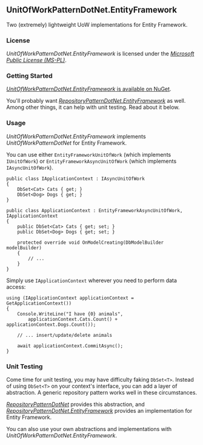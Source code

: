 ## UnitOfWorkPatternDotNet.EntityFramework

Two (extremely) lightweight UoW implementations for Entity Framework.

### License

*UnitOfWorkPatternDotNet.EntityFramework* is licensed under the [*Microsoft Public License (MS-PL)*](http://www.microsoft.com/en-us/openness/licenses.aspx).

### Getting Started

[*UnitOfWorkPatternDotNet.EntityFramework* is available on NuGet](https://www.nuget.org/packages/UnitOfWorkPatternDotNet.EntityFramework).

You'll probably want [*RepositoryPatternDotNet.EntityFramework*](https://github.com/taspeotis/RepositoryPatternDotNet.EntityFramework) as well. Among other things, it can help with unit testing. Read about it below.

### Usage

*UnitOfWorkPatternDotNet.EntityFramework* implements *UnitOfWorkPatternDotNet* for Entity Framework.

You can use either `EntityFrameworkUnitOfWork` (which implements `IUnitOfWork`) or `EntityFrameworkAsyncUnitOfWork` (which implements `IAsyncUnitOfWork`).

    public class IApplicationContext : IAsyncUnitOfWork
    {
        DbSet<Cat> Cats { get; }
        DbSet<Dog> Dogs { get; }
    }

    public class ApplicationContext : EntityFrameworkAsyncUnitOfWork, IApplicationContext
    {
        public DbSet<Cat> Cats { get; set; }
        public DbSet<Dog> Dogs { get; set; }

        protected override void OnModelCreating(DbModelBuilder modelBuilder)
        {
            // ...
        }
    }

Simply use `IApplicationContext` wherever you need to perform data access:

    using (IApplicationContext applicationContext = GetApplicationContext())
    {
        Console.WriteLine("I have {0} animals",
            applicationContext.Cats.Count() + applicationContext.Dogs.Count());

        // ... insert/update/delete animals

        await applicationContext.CommitAsync();
    }

### Unit Testing

Come time for unit testing, you may have difficulty faking `DbSet<T>`. Instead of using `DbSet<T>` on your context's interface, you can add a layer of abstraction. A generic repository pattern works well in these circumstances. 

[*RepositoryPatternDotNet*](https://github.com/taspeotis/RepositoryPatternDotNet) provides this abstraction, and [*RepositoryPatternDotNet.EntityFramework*](https://github.com/taspeotis/RepositoryPatternDotNet.EntityFramework) provides an implementation for Entity Framework.

You can also use your own abstractions and implementations with *UnitOfWorkPatternDotNet.EntityFramework*.